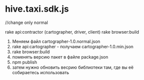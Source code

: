# hive.taxi.sdk.js

//change only normal

rake api:contractor (cartographer, driver, client)
rake browser:build

1) Меняем файл cartographer-1.0.normal.json
2) rake api:cartographer - получаем cartographer-1.0.min.json
3) rake browser:build
4) поменять версию пакет в файле package.json
5) npm publish
6) затем нужно обновить весрию библиотеки там, где вы её собираетесь использовать